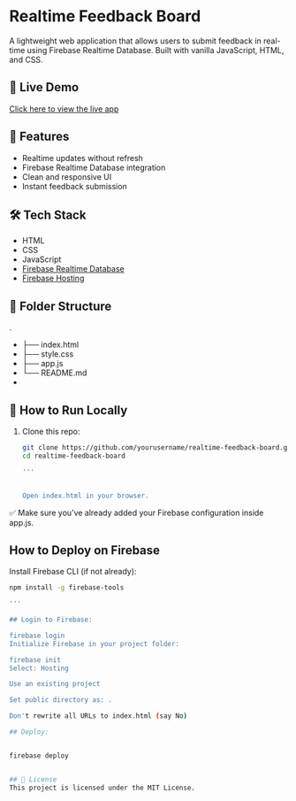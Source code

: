 # Realtime Feedback Board

A lightweight web application that allows users to submit feedback in real-time using Firebase Realtime Database. Built with vanilla JavaScript, HTML, and CSS.

## 🔗 Live Demo

[Click here to view the live app](https://realtime-feedback-board.web.app)  


## 🚀 Features

- Realtime updates without refresh
- Firebase Realtime Database integration
- Clean and responsive UI
- Instant feedback submission

## 🛠️ Tech Stack

- HTML
- CSS
- JavaScript
- [Firebase Realtime Database](https://firebase.google.com/products/realtime-database)
- [Firebase Hosting](https://firebase.google.com/docs/hosting)

## 📁 Folder Structure

.
- ├── index.html
- ├── style.css
- ├── app.js
- └── README.md
- 
## 🔧 How to Run Locally

1. Clone this repo:
   ```bash
   git clone https://github.com/yourusername/realtime-feedback-board.git
   cd realtime-feedback-board

   '''


   Open index.html in your browser.

✅ Make sure you’ve already added your Firebase configuration inside app.js.


## How to Deploy on Firebase
Install Firebase CLI (if not already):

 ```bash
npm install -g firebase-tools

'''

## Login to Firebase:

firebase login
Initialize Firebase in your project folder:

firebase init
Select: Hosting

Use an existing project

Set public directory as: .

Don't rewrite all URLs to index.html (say No)

## Deploy:


firebase deploy


## 📄 License
This project is licensed under the MIT License.
